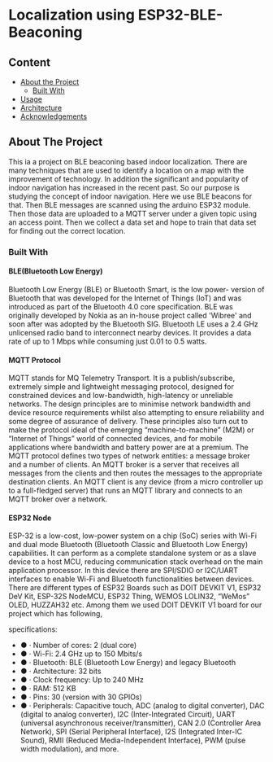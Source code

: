 # Localization using ESP32-BLE-Beaconing

## Content

* [About the Project](#about-the-project)
  * [Built With](#built-with)
* [Usage](#usage)
* [Architecture](#Architecture)
* [Acknowledgements](#acknowledgements)


<!-- ABOUT THE PROJECT -->
## About The Project
 This ia a project on BLE beaconing based indoor localization. There are many techniques that are used to identify a location on a map with the improvement of
technology. In addition the significant and popularity of indoor navigation has increased in the
recent past. So our purpose is studying the concept of indoor navigation. Here we use BLE beacons
for that. Then BLE messages are scanned using the arduino ESP32 module. Then those data are
uploaded to a MQTT server under a given topic using an access point. Then we collect a data set
and hope to train that data set for finding out the correct location.

### Built With

#### BLE(Bluetooth Low Energy)
Bluetooth Low Energy (BLE) or Bluetooth Smart, is the low power- version of Bluetooth that was
developed for the Internet of Things (IoT) and was introduced as part of the Bluetooth 4.0 core
specification. BLE was originally developed by Nokia as an in-house project called 'Wibree' and
soon after was adopted by the Bluetooth SIG. Bluetooth LE uses a 2.4 GHz unlicensed radio band
to interconnect nearby devices. It provides a data rate of up to 1 Mbps while consuming just 0.01
to 0.5 watts.

#### MQTT Protocol
MQTT stands for MQ Telemetry Transport. It is a publish/subscribe, extremely simple and
lightweight messaging protocol, designed for constrained devices and low-bandwidth,
high-latency or unreliable networks. The design principles are to minimise network bandwidth and
device resource requirements whilst also attempting to ensure reliability and some degree of
assurance of delivery. These principles also turn out to make the protocol ideal of the emerging
“machine-to-machine” (M2M) or “Internet of Things” world of connected devices, and for mobile
applications where bandwidth and battery power are at a premium. The MQTT protocol defines
two types of network entities: a message broker and a number of clients. An MQTT broker is a
server that receives all messages from the clients and then routes the messages to the appropriate
destination clients. An MQTT client is any device (from a micro controller up to a full-fledged
server) that runs an MQTT library and connects to an MQTT broker over a network.

#### ESP32 Node
ESP-32 is a low-cost, low-power system on a chip (SoC) series with Wi-Fi and dual mode Bluetooth
(Bluetooth Classic and Bluetooth Low Energy) capabilities. It can perform as a complete
standalone system or as a slave device to a host MCU, reducing communication stack overhead on
the main application processor. In this device there are SPI/SDIO or I2C/UART interfaces to enable
Wi-Fi and Bluetooth functionalities between devices. There are different types of ESP32 Boards
such as DOIT DEVKIT V1, ESP32 DeV Kit, ESP-32S NodeMCU, ESP32 Thing, WEMOS LOLIN32,
“WeMos” OLED, HUZZAH32 etc. Among them we used DOIT DEVKIT V1 board for our project
which has following,

specifications:
* ● · Number of cores: 2 (dual core)
* ● · Wi-Fi: 2.4 GHz up to 150 Mbits/s
* ● · Bluetooth: BLE (Bluetooth Low Energy) and legacy Bluetooth
* ● · Architecture: 32 bits
* ● · Clock frequency: Up to 240 MHz
* ● · RAM: 512 KB
* ● · Pins: 30 (version with 30 GPIOs)
* ● · Peripherals: Capacitive touch, ADC (analog to digital converter), DAC (digital
to analog converter), I2C (Inter-Integrated Circuit), UART (universal asynchronous
receiver/transmitter), CAN 2.0 (Controller Area Network), SPI (Serial Peripheral
Interface), I2S (Integrated Inter-IC Sound), RMII (Reduced Media-Independent
Interface), PWM (pulse width modulation), and more.













